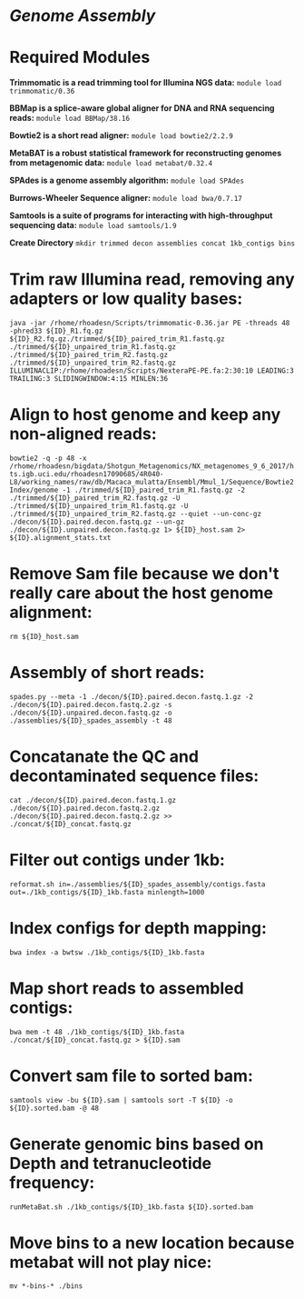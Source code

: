 # ***Genome Assembly***

# **Required Modules**

**Trimmomatic is a read trimming tool for Illumina NGS data:**
```module load trimmomatic/0.36```

**BBMap is a splice-aware global aligner for DNA and RNA sequencing reads:**
```module load BBMap/38.16```

**Bowtie2 is a short read aligner:**
```module load bowtie2/2.2.9```

**MetaBAT is a robust statistical framework for reconstructing genomes from metagenomic data:**
```module load metabat/0.32.4```

**SPAdes is a genome assembly algorithm:**
```module load SPAdes```

**Burrows-Wheeler Sequence aligner:**
```module load bwa/0.7.17```

**Samtools is a suite of programs for interacting with high-throughput sequencing data:**
```module load samtools/1.9```

**Create Directory**
```mkdir trimmed decon assemblies concat 1kb_contigs bins```

# **Trim raw Illumina read, removing any adapters or low quality bases:**

```java -jar /rhome/rhoadesn/Scripts/trimmomatic-0.36.jar PE -threads 48 -phred33 ${ID}_R1.fq.gz ${ID}_R2.fq.gz./trimmed/${ID}_paired_trim_R1.fastq.gz ./trimmed/${ID}_unpaired_trim_R1.fastq.gz ./trimmed/${ID}_paired_trim_R2.fastq.gz ./trimmed/${ID}_unpaired_trim_R2.fastq.gz ILLUMINACLIP:/rhome/rhoadesn/Scripts/NexteraPE-PE.fa:2:30:10 LEADING:3 TRAILING:3 SLIDINGWINDOW:4:15 MINLEN:36```

# **Align to host genome and keep any non-aligned reads:**

```bowtie2 -q -p 48 -x /rhome/rhoadesn/bigdata/Shotgun_Metagenomics/NX_metagenomes_9_6_2017/hts.igb.uci.edu/rhoadesn17090685/4R040-L8/working_names/raw/db/Macaca_mulatta/Ensembl/Mmul_1/Sequence/Bowtie2Index/genome -1 ./trimmed/${ID}_paired_trim_R1.fastq.gz -2 ./trimmed/${ID}_paired_trim_R2.fastq.gz -U ./trimmed/${ID}_unpaired_trim_R1.fastq.gz -U ./trimmed/${ID}_unpaired_trim_R2.fastq.gz --quiet --un-conc-gz ./decon/${ID}.paired.decon.fastq.gz --un-gz ./decon/${ID}.unpaired.decon.fastq.gz 1> ${ID}_host.sam 2> ${ID}.alignment_stats.txt```

# **Remove Sam file because we don't really care about the host genome alignment:**

```rm ${ID}_host.sam```

# **Assembly of short reads:**

```spades.py --meta -1 ./decon/${ID}.paired.decon.fastq.1.gz -2 ./decon/${ID}.paired.decon.fastq.2.gz -s ./decon/${ID}.unpaired.decon.fastq.gz -o ./assemblies/${ID}_spades_assembly -t 48```

# **Concatanate the QC and decontaminated sequence files:**

```cat ./decon/${ID}.paired.decon.fastq.1.gz ./decon/${ID}.paired.decon.fastq.2.gz ./decon/${ID}.paired.decon.fastq.2.gz >> ./concat/${ID}_concat.fastq.gz```

# **Filter out contigs under 1kb:**

```reformat.sh in=./assemblies/${ID}_spades_assembly/contigs.fasta out=./1kb_contigs/${ID}_1kb.fasta minlength=1000```

# **Index configs for depth mapping:**

```bwa index -a bwtsw ./1kb_contigs/${ID}_1kb.fasta```

# **Map short reads to assembled contigs:**

```bwa mem -t 48 ./1kb_contigs/${ID}_1kb.fasta ./concat/${ID}_concat.fastq.gz > ${ID}.sam```

# **Convert sam file to sorted bam:**

```samtools view -bu ${ID}.sam | samtools sort -T ${ID} -o ${ID}.sorted.bam -@ 48```

# **Generate genomic bins based on Depth and tetranucleotide frequency:**

```runMetaBat.sh ./1kb_contigs/${ID}_1kb.fasta ${ID}.sorted.bam```

# **Move bins to a new location because metabat will not play nice:**

```mv *-bins-* ./bins```

